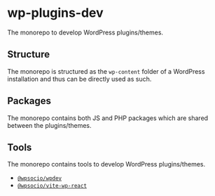 # wp-plugins-dev

The monorepo to develop WordPress plugins/themes.

## Structure

The monorepo is structured as the `wp-content` folder of a WordPress installation and thus can be directly used as such.

## Packages

The monorepo contains both JS and PHP packages which are shared between the plugins/themes.

## Tools

The monorepo contains tools to develop WordPress plugins/themes.

- [`@wpsocio/wpdev`](./tools/wpdev)
- [`@wpsocio/vite-wp-react`](./tools/vite-wp-react)
